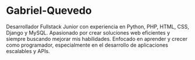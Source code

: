 # Gabriel-Quevedo
Desarrollador Fullstack Junior con experiencia en Python, PHP, HTML, CSS, Django y MySQL. Apasionado por crear soluciones web eficientes y siempre buscando mejorar mis habilidades. Enfocado en aprender y crecer como programador, especialmente en el desarrollo de aplicaciones escalables y APIs.
